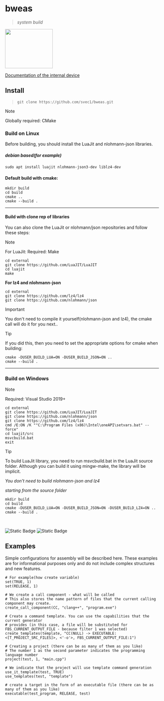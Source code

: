 # bweas
> *system build*

<image src="/dev/bweas_logo.png" width=156 height=128>

[Documentation of the internal device](https://github.com/svec1/bweas/blob/main/docs/en/main_page.md)


## Install
> ``` git clone https://github.com/svec1/bweas.git ```

> [!NOTE]
> Globally required: CMake

### Build on Linux
Before building, you should install the LuaJit and nlohmann-json libraries.
##### *debian based(for example)*
```
sudo apt install luajit nlohmann-json3-dev liblz4-dev
```
#### Default build with cmake:
```
mkdir build
cd build
cmake ..
cmake --build .
```
***
#### Build with clone rep of libraries
You can also clone the LuaJit or nlohmann/json repositories and follow these steps:
> [!NOTE]
> For LuaJit:
> Required: Make
```
cd external
git clone https://github.com/LuaJIT/LuaJIT
cd luajit
make
```
**For lz4 and nlohmann-json**
```
cd external
git clone https://github.com/lz4/lz4
git clone https://github.com/nlohmann/json
```
> [!IMPORTANT]
> You don't need to compile it yourself(nlohmann-json and lz4), the cmake call will do it for you next..

> [!TIP]
> If you did this, then you need to set the appropriate options for cmake when building:
```
cmake -DUSER_BUILD_LUA=ON -DUSER_BUILD_JSON=ON ..
cmake --build .
```
***

### Build on Windows
> [!NOTE]
> Required: Visual Studio 2019+
```
cd external
git clone https://github.com/LuaJIT/LuaJIT
git clone https://github.com/nlohmann/json
git clone https://github.com/lz4/lz4
cmd /E:ON /K ""C:\Program Files (x86)\Intel\oneAPI\setvars.bat" --force"
cd luajit/src
msvcbuild.bat
exit
```
> [!TIP]
> To build LuaJit library, you need to run msvcbuild.bat in the LuaJit source folder.
> Although you can build it using mingw-make, the library will be implicit.
>
> *You don't need to build nlohmann-json and lz4*

*starting from the source folder*
```
mkdir build
cd build
cmake -DUSER_BUILD_LUA=ON -DUSER_BUILD_JSON=ON -DUSER_BUILD_LZ4=ON ..
cmake --build .
```

<br>

<img alt="Static Badge" src="https://img.shields.io/badge/build-passing-brightgree"> <img alt="Static Badge" src="https://img.shields.io/badge/release-pending-red">

## Examples
Simple configurations for assembly will be described here. These examples are for informational purposes only and do not include complex structures and new features.

```
# For example(how create variable)
set(TRUE, 1)
set(RELEASE, 1)

# We create a call component - what will be called
# This also stores the name pattern of files that the current calling component may create.
create_call_component(CC, "clang++", "program.exe")

# Create a command template. You can use the capabilities that the current generator
# provides (in this case, a file will be substituted for FBS_CURRENT_OUTPUT_FILE - because filter 1 was selected)
create_templates(template, "CC(NULL) -> EXECUTABLE: <[T_PROJECT_SRC_FILES]>, <'-o'>, FBS_CURRENT_OUTPUT_FILE:1")

# Creating a project (there can be as many of them as you like)
# The number 1 as the second parameter indicates the programming language number
project(test, 1, "main.cpp")

# We indicate that the project will use template command generation
use_it_template(test, TRUE)
use_templates(test, "template")

# create a target in the form of an executable file (there can be as many of them as you like)
executable(test_program, RELEASE, test)
```

